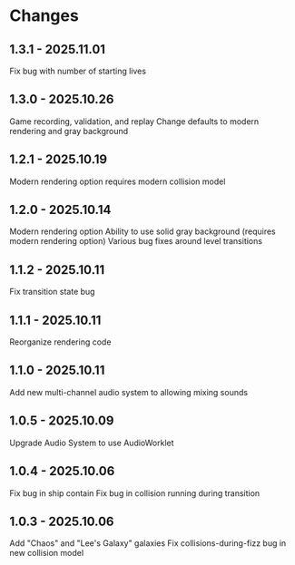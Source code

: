 # Changes

## 1.3.1 - 2025.11.01

Fix bug with number of starting lives

## 1.3.0 - 2025.10.26

Game recording, validation, and replay
Change defaults to modern rendering and gray background

## 1.2.1 - 2025.10.19

Modern rendering option requires modern collision model

## 1.2.0 - 2025.10.14

Modern rendering option
Ability to use solid gray background (requires modern rendering option)
Various bug fixes around level transitions

## 1.1.2 - 2025.10.11

Fix transition state bug

## 1.1.1 - 2025.10.11

Reorganize rendering code

## 1.1.0 - 2025.10.11

Add new multi-channel audio system to allowing mixing sounds

## 1.0.5 - 2025.10.09

Upgrade Audio System to use AudioWorklet

## 1.0.4 - 2025.10.06

Fix bug in ship contain
Fix bug in collision running during transition

## 1.0.3 - 2025.10.06

Add "Chaos" and "Lee's Galaxy" galaxies
Fix collisions-during-fizz bug in new collision model
